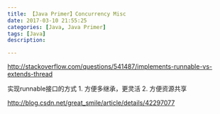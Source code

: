 ```yaml
---
title: 【Java Primer】Concurrency Misc
date: 2017-03-10 21:55:25
categories: [Java, Java Primer]
tags: [Java]
description:

---
```


http://stackoverflow.com/questions/541487/implements-runnable-vs-extends-thread

实现runnable接口的方式 1. 方便多继承，更灵活 2. 方便资源共享

http://blog.csdn.net/great_smile/article/details/42297077







